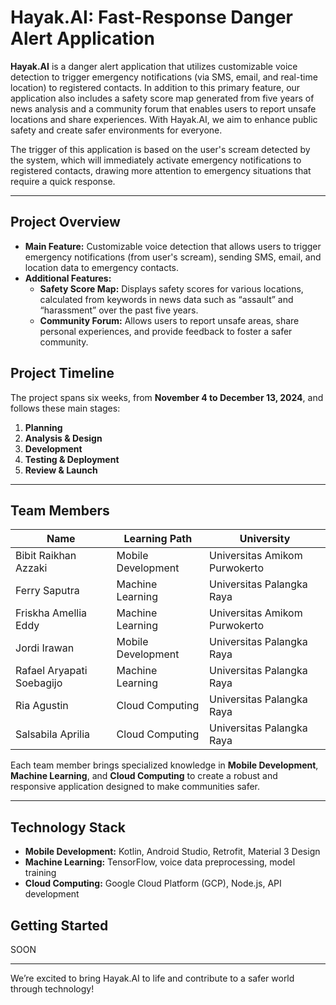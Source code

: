 # Hayak.AI: Fast-Response Danger Alert Application

**Hayak.AI** is a danger alert application that utilizes customizable voice detection to trigger emergency notifications (via SMS, email, and real-time location) to registered contacts. In addition to this primary feature, our application also includes a safety score map generated from five years of news analysis and a community forum that enables users to report unsafe locations and share experiences. With Hayak.AI, we aim to enhance public safety and create safer environments for everyone.

The trigger of this application is based on the user's scream detected by the system, which will immediately activate emergency notifications to registered contacts, drawing more attention to emergency situations that require a quick response.

---

## Project Overview

- **Main Feature:** Customizable voice detection that allows users to trigger emergency notifications (from user's scream), sending SMS, email, and location data to emergency contacts.
- **Additional Features:** 
  - **Safety Score Map:** Displays safety scores for various locations, calculated from keywords in news data such as “assault” and “harassment” over the past five years.
  - **Community Forum:** Allows users to report unsafe areas, share personal experiences, and provide feedback to foster a safer community.

## Project Timeline

The project spans six weeks, from **November 4 to December 13, 2024**, and follows these main stages:
1. **Planning**
2. **Analysis & Design**
3. **Development**
4. **Testing & Deployment**
5. **Review & Launch**

---

## Team Members

| Name                  | Learning Path          | University                     |
|-----------------------|------------------------|--------------------------------|
| Bibit Raikhan Azzaki  | Mobile Development     | Universitas Amikom Purwokerto  |
| Ferry Saputra         | Machine Learning       | Universitas Palangka Raya      |
| Friskha Amellia Eddy  | Machine Learning       | Universitas Amikom Purwokerto  |
| Jordi Irawan          | Mobile Development     | Universitas Palangka Raya      |
| Rafael Aryapati Soebagijo | Machine Learning | Universitas Palangka Raya      |
| Ria Agustin           | Cloud Computing        | Universitas Palangka Raya      |
| Salsabila Aprilia     | Cloud Computing        | Universitas Palangka Raya      |

Each team member brings specialized knowledge in **Mobile Development**, **Machine Learning**, and **Cloud Computing** to create a robust and responsive application designed to make communities safer.

---

## Technology Stack

- **Mobile Development:** Kotlin, Android Studio, Retrofit, Material 3 Design
- **Machine Learning:** TensorFlow, voice data preprocessing, model training
- **Cloud Computing:** Google Cloud Platform (GCP), Node.js, API development

## Getting Started

SOON

---

We’re excited to bring Hayak.AI to life and contribute to a safer world through technology!
